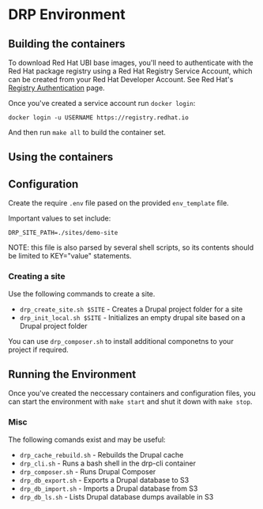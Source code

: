 
# DRP Environment



## Building the containers 


To download Red Hat UBI base images, you'll need to authenticate with the Red Hat package registry using a Red Hat Registry Service Account, which can be created from your Red Hat Developer Account. See Red Hat's [Registry Authentication](https://access.redhat.com/RegistryAuthentication) page.  

Once you've created a service account run `docker login`:
```
docker login -u USERNAME https://registry.redhat.io
```

And then run `make all` to build the container set.  


## Using the containers

## Configuration

Create the require `.env` file pased on the provided `env_template` file. 

Important values to set include:

```
DRP_SITE_PATH=./sites/demo-site
```

NOTE: this file is also parsed by several shell scripts, so its contents should be limited to KEY="value" statements.

### Creating a site

Use the following commands to create a site. 

* `drp_create_site.sh $SITE` - Creates a Drupal project folder for a site
* `drp_init_local.sh $SITE`  - Initializes an empty drupal site based on a Drupal project folder

You can use `drp_composer.sh` to install additional componetns to your project if required. 

## Running the Environment

Once you've created the neccessary containers and configuration files, you can start the environment with `make start` and shut it down with `make stop`.


### Misc 
The following comands exist and may be useful:

* `drp_cache_rebuild.sh` - Rebuilds the Drupal cache
* `drp_cli.sh` - Runs a bash shell in the drp-cli container
* `drp_composer.sh` - Runs Drupal Composer
* `drp_db_export.sh` - Exports a Drupal database to S3
* `drp_db_import.sh` - Imports a Drupal database from S3
* `drp_db_ls.sh` - Lists Drupal database dumps available in S3
